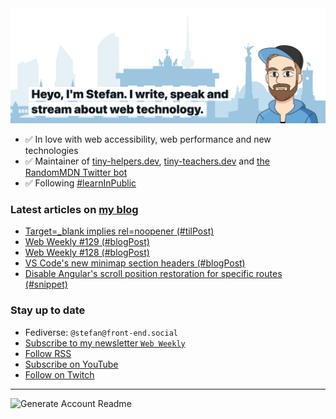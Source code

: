 <img alt="Heyo, I'm Stefan. I write and speak about web technology." src="https://raw.githubusercontent.com/stefanjudis/stefanjudis/main/screenshot.png">

- ✅ In love with web accessibility, web performance and new technologies
- ✅ Maintainer of [tiny-helpers.dev](https://tiny-helpers.dev), [tiny-teachers.dev](https://tiny-teachers.dev/) and [the RandomMDN Twitter bot](https://twitter.com/randomMDN)
- ✅ Following [#learnInPublic](https://www.stefanjudis.com/today-i-learned/)
### Latest articles on [my blog](https://www.stefanjudis.com)

<!-- BLOG-POST-LIST:START -->
- [Target=_blank implies rel=noopener &lpar;#tilPost&rpar;](https://www.stefanjudis.com/today-i-learned/target-blank-implies-rel-noopener/)
- [Web Weekly #129 &lpar;#blogPost&rpar;](https://www.stefanjudis.com/blog/web-weekly-129/)
- [Web Weekly #128 &lpar;#blogPost&rpar;](https://www.stefanjudis.com/blog/web-weekly-128/)
- [VS Code&#39;s new minimap section headers &lpar;#blogPost&rpar;](https://www.stefanjudis.com/blog/vs-code-minimap-section-headers/)
- [Disable Angular&#39;s scroll position restoration for specific routes &lpar;#snippet&rpar;](https://www.stefanjudis.com/snippets/disable-angular-scroll-position-restoration/)
<!-- BLOG-POST-LIST:END -->

### Stay up to date

- Fediverse: `@stefan@front-end.social`
- [Subscribe to my newsletter `Web Weekly`](https://webweekly.email/)
- [Follow RSS](https://www.stefanjudis.com/feeds/)
- [Subscribe on YouTube](https://youtube.com/c/stefanjudis)
- [Follow on Twitch](https://www.twitch.tv/stefanjudis)

---

![Generate Account Readme](https://github.com/stefanjudis/stefanjudis/workflows/Generate%20Account%20Readme/badge.svg)
